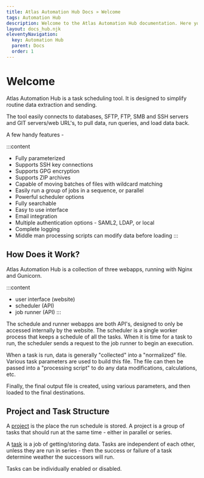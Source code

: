 ```yaml
---
title: Atlas Automation Hub Docs » Welcome
tags: Automation Hub
description: Welcome to the Atlas Automation Hub documentation. Here you'll learn about how to install, configure and update the app.
layout: docs_hub.njk
eleventyNavigation:
  key: Automation Hub
  parent: Docs
  order: 1
---
```


# Welcome

Atlas Automation Hub is a task scheduling tool. It is designed to simplify routine data extraction and sending.

The tool easily connects to databases, SFTP, FTP, SMB and SSH servers and GIT servers/web URL's, to pull data, run queries, and load data back.

A few handy features - 

:::content
- Fully parameterized
- Supports SSH key connections
- Supports GPG encryption
- Supports ZIP archives
- Capable of moving batches of files with wildcard matching
- Easily run a group of jobs in a sequence, or parallel
- Powerful scheduler options
- Fully searchable
- Easy to use interface
- Email integration
- Multiple authentication options - SAML2, LDAP, or local
- Complete logging
- Middle man processing scripts can modify data before loading
:::

## How Does it Work?

Atlas Automation Hub is a collection of three webapps, running with Nginx and Gunicorn. 

:::content
- user interface (website)
- scheduler (API)
- job runner (API)
:::

The schedule and runner webapps are both API's, designed to only be accessed internally by the website. The scheduler is a single worker process that keeps a schedule of all the tasks. When it is time for a task to run, the scheduler sends a request to the job runner to begin an execution.

When a task is run, data is generally "collected" into a "normalized" file. Various task parameters are used to build this file. The file can then be passed into a "processing script" to do any data modifications, calculations, etc.

Finally, the final output file is created, using various parameters, and then loaded to the final destinations.

## Project and Task Structure

A [project](/docs/automation-hub/projects/) is the place the run schedule is stored. A project is a group of tasks that should run at the same time - either in parallel or series.

A [task](/docs/automation-hub/tasks/) is a job of getting/storing data. Tasks are independent of each other, unless they are run in series - then the success or failure of a task determine weather the successors will run.

Tasks can be individually enabled or disabled.
